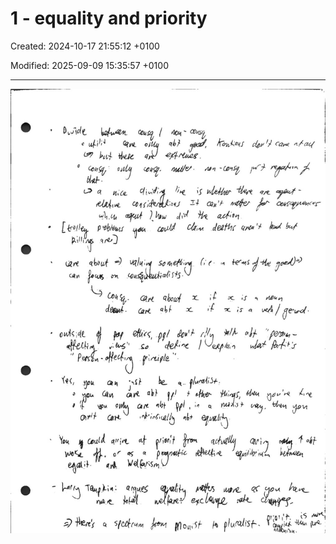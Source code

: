 # 1 - equality and priority

Created: 2024-10-17 21:55:12 +0100

Modified: 2025-09-09 15:35:57 +0100

---

![](../../media/Ethics-1---equality-and-priority-image1.jpeg)



